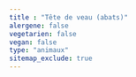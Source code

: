 ```yaml
---
title : "Tête de veau (abats)"
alergene: false
vegetarien: false
vegan: false
type: "animaux"
sitemap_exclude: true
--- 
```

